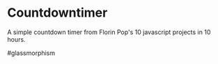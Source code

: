 # Countdowntimer
A simple countdown timer from Florin Pop's 10 javascript projects in 10 hours.

#glassmorphism
